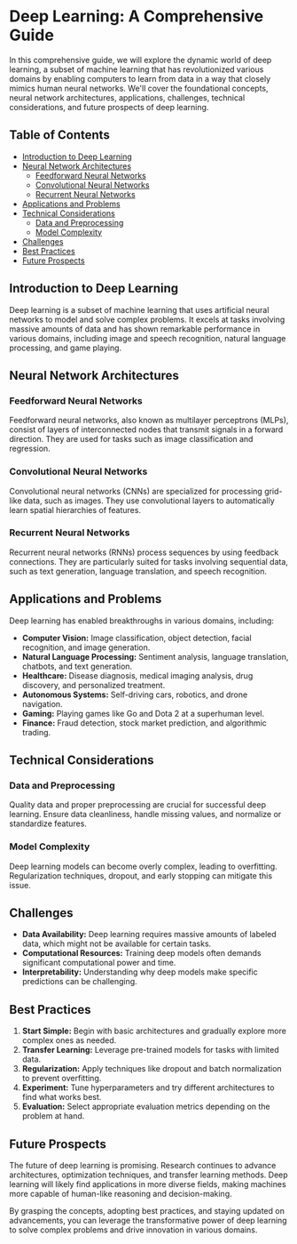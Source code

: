 # Deep Learning: A Comprehensive Guide

In this comprehensive guide, we will explore the dynamic world of deep learning, a subset of machine learning that has revolutionized various domains by enabling computers to learn from data in a way that closely mimics human neural networks. We'll cover the foundational concepts, neural network architectures, applications, challenges, technical considerations, and future prospects of deep learning.

## Table of Contents
- [Introduction to Deep Learning](#introduction-to-deep-learning)
- [Neural Network Architectures](#neural-network-architectures)
  - [Feedforward Neural Networks](#feedforward-neural-networks)
  - [Convolutional Neural Networks](#convolutional-neural-networks)
  - [Recurrent Neural Networks](#recurrent-neural-networks)
- [Applications and Problems](#applications-and-problems)
- [Technical Considerations](#technical-considerations)
  - [Data and Preprocessing](#data-and-preprocessing)
  - [Model Complexity](#model-complexity)
- [Challenges](#challenges)
- [Best Practices](#best-practices)
- [Future Prospects](#future-prospects)

## Introduction to Deep Learning

Deep learning is a subset of machine learning that uses artificial neural networks to model and solve complex problems. It excels at tasks involving massive amounts of data and has shown remarkable performance in various domains, including image and speech recognition, natural language processing, and game playing.

## Neural Network Architectures

### Feedforward Neural Networks

Feedforward neural networks, also known as multilayer perceptrons (MLPs), consist of layers of interconnected nodes that transmit signals in a forward direction. They are used for tasks such as image classification and regression.

### Convolutional Neural Networks

Convolutional neural networks (CNNs) are specialized for processing grid-like data, such as images. They use convolutional layers to automatically learn spatial hierarchies of features.

### Recurrent Neural Networks

Recurrent neural networks (RNNs) process sequences by using feedback connections. They are particularly suited for tasks involving sequential data, such as text generation, language translation, and speech recognition.

## Applications and Problems

Deep learning has enabled breakthroughs in various domains, including:

- **Computer Vision:** Image classification, object detection, facial recognition, and image generation.
- **Natural Language Processing:** Sentiment analysis, language translation, chatbots, and text generation.
- **Healthcare:** Disease diagnosis, medical imaging analysis, drug discovery, and personalized treatment.
- **Autonomous Systems:** Self-driving cars, robotics, and drone navigation.
- **Gaming:** Playing games like Go and Dota 2 at a superhuman level.
- **Finance:** Fraud detection, stock market prediction, and algorithmic trading.

## Technical Considerations

### Data and Preprocessing

Quality data and proper preprocessing are crucial for successful deep learning. Ensure data cleanliness, handle missing values, and normalize or standardize features.

### Model Complexity

Deep learning models can become overly complex, leading to overfitting. Regularization techniques, dropout, and early stopping can mitigate this issue.

## Challenges

- **Data Availability:** Deep learning requires massive amounts of labeled data, which might not be available for certain tasks.
- **Computational Resources:** Training deep models often demands significant computational power and time.
- **Interpretability:** Understanding why deep models make specific predictions can be challenging.

## Best Practices

1. **Start Simple:** Begin with basic architectures and gradually explore more complex ones as needed.
2. **Transfer Learning:** Leverage pre-trained models for tasks with limited data.
3. **Regularization:** Apply techniques like dropout and batch normalization to prevent overfitting.
4. **Experiment:** Tune hyperparameters and try different architectures to find what works best.
5. **Evaluation:** Select appropriate evaluation metrics depending on the problem at hand.

## Future Prospects

The future of deep learning is promising. Research continues to advance architectures, optimization techniques, and transfer learning methods. Deep learning will likely find applications in more diverse fields, making machines more capable of human-like reasoning and decision-making.

By grasping the concepts, adopting best practices, and staying updated on advancements, you can leverage the transformative power of deep learning to solve complex problems and drive innovation in various domains.